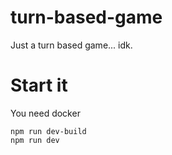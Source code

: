 # turn-based-game

Just a turn based game... idk.

# Start it

You need docker

```
npm run dev-build
npm run dev
```
